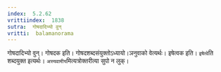 ```yaml
---
index:  5.2.62
vrittiindex:  1838
sutra:  गोषदादिभ्यो वुन्
vritti:  balamanorama 
---
```


गोषदादिभ्यो वुन्। गोषदक इति। गोषदशब्दसंयुक्तोऽध्यायो।ञनुवाको वेत्यर्थः। इषेत्वक इति। `इषेत्वे`ति शब्दयुक्त इत्यर्थः। `अस्यवामीय`मित्यत्रोक्तरीत्या सुपो न लुक्। 

